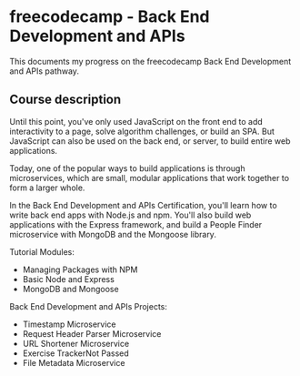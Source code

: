 # freecodecamp - Back End Development and APIs

This documents my progress on the freecodecamp Back End Development and APIs pathway.

## Course description

Until this point, you've only used JavaScript on the front end to add interactivity to a page, solve algorithm challenges, or build an SPA. But JavaScript can also be used on the back end, or server, to build entire web applications.

Today, one of the popular ways to build applications is through microservices, which are small, modular applications that work together to form a larger whole.

In the Back End Development and APIs Certification, you'll learn how to write back end apps with Node.js and npm. You'll also build web applications with the Express framework, and build a People Finder microservice with MongoDB and the Mongoose library.

Tutorial Modules:

- Managing Packages with NPM
- Basic Node and Express
- MongoDB and Mongoose

Back End Development and APIs Projects:

- Timestamp Microservice
- Request Header Parser Microservice
- URL Shortener Microservice
- Exercise TrackerNot Passed
- File Metadata Microservice
